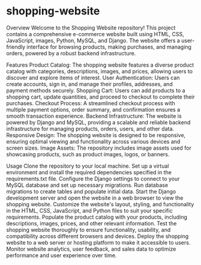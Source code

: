 # shopping-website

Overview
Welcome to the Shopping Website repository! This project contains a comprehensive e-commerce website built using HTML, CSS, JavaScript, images, Python, MySQL, and Django. The website offers a user-friendly interface for browsing products, making purchases, and managing orders, powered by a robust backend infrastructure.

Features
Product Catalog: The shopping website features a diverse product catalog with categories, descriptions, images, and prices, allowing users to discover and explore items of interest.
User Authentication: Users can create accounts, sign in, and manage their profiles, addresses, and payment methods securely.
Shopping Cart: Users can add products to a shopping cart, update quantities, and proceed to checkout to complete their purchases.
Checkout Process: A streamlined checkout process with multiple payment options, order summary, and confirmation ensures a smooth transaction experience.
Backend Infrastructure: The website is powered by Django and MySQL, providing a scalable and reliable backend infrastructure for managing products, orders, users, and other data.
Responsive Design: The shopping website is designed to be responsive, ensuring optimal viewing and functionality across various devices and screen sizes.
Image Assets: The repository includes image assets used for showcasing products, such as product images, logos, or banners.

Usage
Clone the repository to your local machine.
Set up a virtual environment and install the required dependencies specified in the requirements.txt file.
Configure the Django settings to connect to your MySQL database and set up necessary migrations.
Run database migrations to create tables and populate initial data.
Start the Django development server and open the website in a web browser to view the shopping website.
Customize the website's layout, styling, and functionality in the HTML, CSS, JavaScript, and Python files to suit your specific requirements.
Populate the product catalog with your products, including descriptions, images, prices, and other relevant information.
Test the shopping website thoroughly to ensure functionality, usability, and compatibility across different browsers and devices.
Deploy the shopping website to a web server or hosting platform to make it accessible to users.
Monitor website analytics, user feedback, and sales data to optimize performance and user experience over time.
